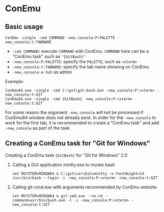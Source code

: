 # ConEmu
## Basic usage
```batch
ConEmu -single -cmd COMMAND -new_console:P:PALETTE -new_console:t:TABNAME
```

* `-cmd COMMAND`: execute `COMMAND` with ConEmu. `COMMAND` here can be a "ConEmu task" such as `"{GitBash}"`
* `-new_console:P:PALETTE`: specify the `PALETTE`, such as `<xterm>`
* `-new_console:t:TABNAME`: specify the tab name showing on ConEmu
* `-new_console:a`: run as admin

Example:

```batch
ConEmu64.exe -single -cmd C:\git\git-bash.bat -new_console:P:<xterm> -new_console:t:GIT
ConEmu64.exe -single -cmd {GitBash} -new_console:P:<xterm> -new_console:t:GIT
```

For some reason the argument `-new_console` will not be processed if ConEmu64 window does not already exist. In order for the `-new_console` to work for the first tab, it is recommended to create a "ConEmu task" and add `-new_console` as part of the task.

## Creating a ConEmu task for "Git for Windows"
Creating a ConEmu task `{GitBash}` for "Git for Windows" 2.0

1. Calling a GUI application mintty.exe to invoke bash 

    ```batch
    set MSYSTEM=MINGW64 & C:\git\usr\bin\mintty -o FontHeight=14 /usr/bin/bash --login -i -new_console:P:<xterm> -new_console:t:GIT
    ```

2. Calling git-cmd.exe with arguments recommended by ConEmu website:

    ```batch
    set MSYSTEM=MINGW64 & git-cmd.exe --no-cd --command=usr/bin/bash.exe -l -i -new_console:P:<xterm> -new_console:t:GIT
    ```
